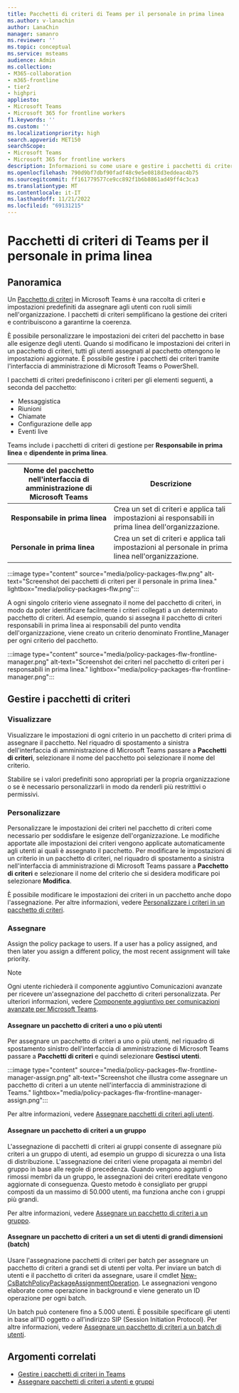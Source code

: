 ```yaml
---
title: Pacchetti di criteri di Teams per il personale in prima linea
ms.author: v-lanachin
author: LanaChin
manager: samanro
ms.reviewer: ''
ms.topic: conceptual
ms.service: msteams
audience: Admin
ms.collection:
- M365-collaboration
- m365-frontline
- tier2
- highpri
appliesto:
- Microsoft Teams
- Microsoft 365 for frontline workers
f1.keywords: ''
ms.custom: ''
ms.localizationpriority: high
search.appverid: MET150
searchScope:
- Microsoft Teams
- Microsoft 365 for frontline workers
description: Informazioni su come usare e gestire i pacchetti di criteri di Teams per il personale in prima linea nell'organizzazione.
ms.openlocfilehash: 790d9bf7dbf90fadf48c9e5e0818d3eddeac4b75
ms.sourcegitcommit: ff161779577ce9cc892f1b6b8861ad49ff4c3ca3
ms.translationtype: MT
ms.contentlocale: it-IT
ms.lasthandoff: 11/21/2022
ms.locfileid: "69131215"
---
```

# <a name="teams-policy-packages-for-frontline-workers"></a>Pacchetti di criteri di Teams per il personale in prima linea

## <a name="overview"></a>Panoramica

Un [Pacchetto di criteri](manage-policy-packages.md) in Microsoft Teams è una raccolta di criteri e impostazioni predefiniti da assegnare agli utenti con ruoli simili nell'organizzazione. I pacchetti di criteri semplificano la gestione dei criteri e contribuiscono a garantirne la coerenza.

È possibile personalizzare le impostazioni dei criteri del pacchetto in base alle esigenze degli utenti. Quando si modificano le impostazioni dei criteri in un pacchetto di criteri, tutti gli utenti assegnati al pacchetto ottengono le impostazioni aggiornate. È possibile gestire i pacchetti dei criteri tramite l'interfaccia di amministrazione di Microsoft Teams o PowerShell.

I pacchetti di criteri predefiniscono i criteri per gli elementi seguenti, a seconda del pacchetto:

- Messaggistica
- Riunioni
- Chiamate
- Configurazione delle app
- Eventi live

Teams include i pacchetti di criteri di gestione per **Responsabile in prima linea** e **dipendente in prima linea**.

|Nome del pacchetto nell'interfaccia di amministrazione di Microsoft Teams|Descrizione |
|---------|---------|
|**Responsabile in prima linea** |Crea un set di criteri e applica tali impostazioni ai responsabili in prima linea dell'organizzazione. |
|**Personale in prima linea**  |Crea un set di criteri e applica tali impostazioni al personale in prima linea nell'organizzazione.|

:::image type="content" source="media/policy-packages-flw.png" alt-text="Screenshot dei pacchetti di criteri per il personale in prima linea." lightbox="media/policy-packages-flw.png":::

A ogni singolo criterio viene assegnato il nome del pacchetto di criteri, in modo da poter identificare facilmente i criteri collegati a un determinato pacchetto di criteri. Ad esempio, quando si assegna il pacchetto di criteri responsabili in prima linea ai responsabili del punto vendita dell'organizzazione, viene creato un criterio denominato Frontline_Manager per ogni criterio del pacchetto.

:::image type="content" source="media/policy-packages-flw-frontline-manager.png" alt-text="Screenshot dei criteri nel pacchetto di criteri per i responsabili in prima linea." lightbox="media/policy-packages-flw-frontline-manager.png":::

## <a name="manage-policy-packages"></a>Gestire i pacchetti di criteri

### <a name="view"></a>Visualizzare

Visualizzare le impostazioni di ogni criterio in un pacchetto di criteri prima di assegnare il pacchetto. Nel riquadro di spostamento a sinistra dell'interfaccia di amministrazione di Microsoft Teams passare a **Pacchetti di criteri**, selezionare il nome del pacchetto poi selezionare il nome del criterio.

Stabilire se i valori predefiniti sono appropriati per la propria organizzazione o se è necessario personalizzarli in modo da renderli più restrittivi o permissivi.

### <a name="customize"></a>Personalizzare

Personalizzare le impostazioni dei criteri nel pacchetto di criteri come necessario per soddisfare le esigenze dell'organizzazione. Le modifiche apportate alle impostazioni dei criteri vengono applicate automaticamente agli utenti ai quali è assegnato il pacchetto. Per modificare le impostazioni di un criterio in un pacchetto di criteri, nel riquadro di spostamento a sinistra nell'interfaccia di amministrazione di Microsoft Teams passare a **Pacchetto di criteri** e selezionare il nome del criterio che si desidera modificare poi selezionare **Modifica**.

È possibile modificare le impostazioni dei criteri in un pacchetto anche dopo l'assegnazione. Per altre informazioni, vedere [Personalizzare i criteri in un pacchetto di criteri](manage-policy-packages.md#customize-policies-in-a-policy-package).

### <a name="assign"></a>Assegnare

Assign the policy package to users. If a user has a policy assigned, and then later you assign a different policy, the most recent assignment will take priority.

> [!NOTE]
> Ogni utente richiederà il componente aggiuntivo Comunicazioni avanzate per ricevere un'assegnazione del pacchetto di criteri personalizzata. Per ulteriori informazioni, vedere [Componente aggiuntivo per comunicazioni avanzate per Microsoft Teams](/microsoftteams/teams-add-on-licensing/advanced-communications).

#### <a name="assign-a-policy-package-to-one-or-several-users"></a>Assegnare un pacchetto di criteri a uno o più utenti

Per assegnare un pacchetto di criteri a uno o più utenti, nel riquadro di spostamento sinistro dell'interfaccia di amministrazione di Microsoft Teams passare a **Pacchetti di criteri** e quindi selezionare **Gestisci utenti**.  

:::image type="content" source="media/policy-packages-flw-frontline-manager-assign.png" alt-text="Screenshot che illustra come assegnare un pacchetto di criteri a un utente nell'interfaccia di amministrazione di Teams." lightbox="media/policy-packages-flw-frontline-manager-assign.png":::

Per altre informazioni, vedere [Assegnare pacchetti di criteri agli utenti](assign-policy-packages.md#assign-a-policy-package-to-users).

#### <a name="assign-a-policy-package-to-a-group"></a>Assegnare un pacchetto di criteri a un gruppo

L'assegnazione di pacchetti di criteri ai gruppi consente di assegnare più criteri a un gruppo di utenti, ad esempio un gruppo di sicurezza o una lista di distribuzione. L'assegnazione dei criteri viene propagata ai membri del gruppo in base alle regole di precedenza. Quando vengono aggiunti o rimossi membri da un gruppo, le assegnazioni dei criteri ereditate vengono aggiornate di conseguenza. Questo metodo è consigliato per gruppi composti da un massimo di 50.000 utenti, ma funziona anche con i gruppi più grandi.

Per altre informazioni, vedere [Assegnare un pacchetto di criteri a un gruppo](assign-policy-packages.md#assign-a-policy-package-to-a-group).

#### <a name="assign-a-policy-package-to-a-large-set-batch-of-users"></a>Assegnare un pacchetto di criteri a un set di utenti di grandi dimensioni (batch)

Usare l'assegnazione pacchetti di criteri per batch per assegnare un pacchetto di criteri a grandi set di utenti per volta. Per inviare un batch di utenti e il pacchetto di criteri da assegnare, usare il cmdlet [New-CsBatchPolicyPackageAssignmentOperation](/powershell/module/teams/new-csbatchpolicypackageassignmentoperation). Le assegnazioni vengono elaborate come operazione in background e viene generato un ID operazione per ogni batch.

Un batch può contenere fino a 5.000 utenti. È possibile specificare gli utenti in base all'ID oggetto o all'indirizzo SIP (Session Initiation Protocol). Per altre informazioni, vedere [Assegnare un pacchetto di criteri a un batch di utenti](assign-policy-packages.md#assign-a-policy-package-to-a-batch-of-users).

## <a name="related-topics"></a>Argomenti correlati

- [Gestire i pacchetti di criteri in Teams](manage-policy-packages.md)
- [Assegnare pacchetti di criteri a utenti e gruppi](assign-policy-packages.md)
